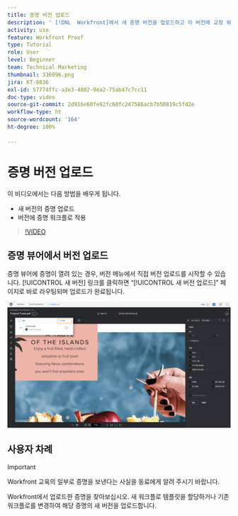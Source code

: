 ```yaml
---
title: 증명 버전 업로드
description: ' [!DNL  Workfront]에서 새 증명 버전을 업로드하고 이 버전에 교정 워크플로를 적용하는 방법에 대해 알아봅니다.'
activity: use
feature: Workfront Proof
type: Tutorial
role: User
level: Beginner
team: Technical Marketing
thumbnail: 336096.png
jira: KT-8836
exl-id: 57774ffc-a3e3-4802-9ea2-75ab47c7cc11
doc-type: video
source-git-commit: 2d916e60fe92fc68fc247586acb7b50819c5fd2e
workflow-type: ht
source-wordcount: '164'
ht-degree: 100%

---
```


# 증명 버전 업로드

이 비디오에서는 다음 방법을 배우게 됩니다.

* 새 버전의 증명 업로드
* 버전에 증명 워크플로 적용

>[!VIDEO](https://video.tv.adobe.com/v/336096/?quality=12&learn=on)

## 증명 뷰어에서 버전 업로드

증명 뷰어에 증명이 열려 있는 경우, 버전 메뉴에서 직접 버전 업로드를 시작할 수 있습니다. [!UICONTROL 새 버전] 링크를 클릭하면 “[!UICONTROL 새 버전 업로드]” 페이지로 바로 라우팅되며 업로드가 완료됩니다.

![왼쪽 상단에 버전 메뉴가 확장되어 있고 [!UICONTROL 새 버전] 링크가 강조 표시된 증명 뷰어의 이미지](assets/upload-version-from-viewer.png)

## 사용자 차례

>[!IMPORTANT]
>
>Workfront 교육의 일부로 증명을 보낸다는 사실을 동료에게 알려 주시기 바랍니다.

Workfront에서 업로드한 증명을 찾아보십시오. 새 워크플로 템플릿을 할당하거나 기존 워크플로를 변경하여 해당 증명의 새 버전을 업로드합니다.

<!--
### Learn more 
* Create a new version of a proof
-->
